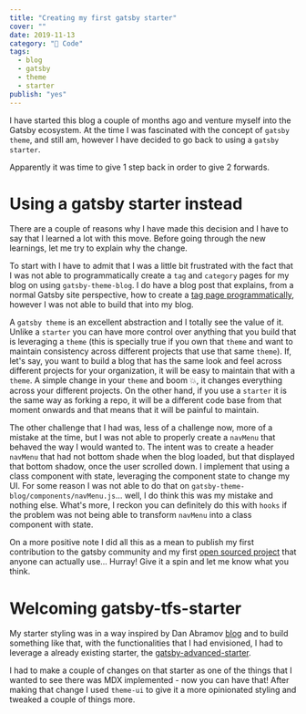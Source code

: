 ```yaml
---
title: "Creating my first gatsby starter"
cover: ""
date: 2019-11-13
category: "🔮 Code"
tags:
  - blog
  - gatsby
  - theme
  - starter
publish: "yes"
---
```


I have started this blog a couple of months ago and venture myself into the Gatsby ecosystem. At the time I was fascinated with the concept of `gatsby theme`, and still am, however I have decided to go back to using a `gatsby starter`.

Apparently it was time to give 1 step back in order to give 2 forwards.

# Using a gatsby starter instead

There are a couple of reasons why I have made this decision and I have to say that I learned a lot with this move. Before going through the new learnings, let me try to explain why the change.

To start with I have to admit that I was a little bit frustrated with the fact that I was not able to programmatically create a `tag` and `category` pages for my blog on using `gatsby-theme-blog`. I do have a blog post that explains, from a normal Gatsby site perspective, how to create a [tag page programmatically](https://tiagofsanchez.netlify.com/2019-09-12-blog-series-creating-tag-page-with-gatsby/), however I was not able to build that into my blog.

A `gatsby theme` is an excellent abstraction and I totally see the value of it. Unlike a `starter` you can have more control over anything that you build that is leveraging a `theme` (this is specially true if you own that `theme` and want to maintain consistency across different projects that use that same `theme`). If, let's say, you want to build a blog that has the same look and feel across different projects for your organization, it will be easy to maintain that with a `theme`. A simple change in your `theme` and boom 💥, it changes everything across your different projects. On the other hand, if you use a `starter` it is the same way as forking a repo, it will be a different code base from that moment onwards and that means that it will be painful to maintain.

The other challenge that I had was, less of a challenge now, more of a mistake at the time, but I was not able to properly create a `navMenu` that behaved the way I would wanted to. The intent was to create a header `navMenu` that had not bottom shade when the blog loaded, but that displayed that bottom shadow, once the user scrolled down. I implement that using a class component with state, leveraging the component state to change my UI. For some reason I was not able to do that on `gatsby-theme-blog/components/navMenu.js`... well, I do think this was my mistake and nothing else. What's more, I reckon you can definitely do this with `hooks` if the problem was not being able to transform `navMenu` into a class component with state.

On a more positive note I did all this as a mean to publish my first contribution to the gatsby community and my first [open sourced project](https://github.com/tiagofsanchez/gatsby-tfs-starter) that anyone can actually use... Hurray! Give it a spin and let me know what you think.

# Welcoming gatsby-tfs-starter

My starter styling was in a way inspired by Dan Abramov [blog](https://overreacted.io/) and to build something like that, with the functionalities that I had envisioned, I had to leverage a already existing starter, the [gatsby-advanced-starter](https://www.gatsbyjs.org/starters/Vagr9K/gatsby-advanced-starter/). 

I had to make a couple of changes on that starter as one of the things that I wanted to see there was MDX implemented - now you can have that! After making that change I used `theme-ui` to give it a more opinionated styling and tweaked a couple of things more. 




